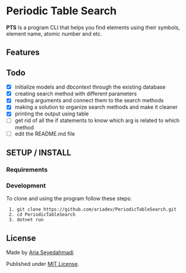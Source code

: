 # Periodic Table Search

**PTS** Is a program CLI that helps you find elements using their symbols, element name, atomic number and etc.

## Features

## Todo

-   [x] initialize models and dbcontext through the existing database
-   [x] creating search method with different parameters
-   [x] reading arguments and connect them to the search methods
-   [x] making a solution to organize search methods and make it cleaner
-   [x] printing the output using table
-   [ ] get rid of all the if statements to know which arg is related to which method
-   [ ] edit the README.md file

## SETUP / INSTALL

### Requirements

### Development

To clone and using the program follow these steps:

```
 1. git clone https://github.com/ariadev/PeriodicTableSearch.git
 2. cd PeriodicTableSearch
 3. dotnet run
```

## License

Made by [Aria Seyedahmadi](https://github.com/ariadev)

Published under [MIT License](https://github.com/ariadev/PeriodicTableSearch/blob/master/MIT-LICENSE.txt).
